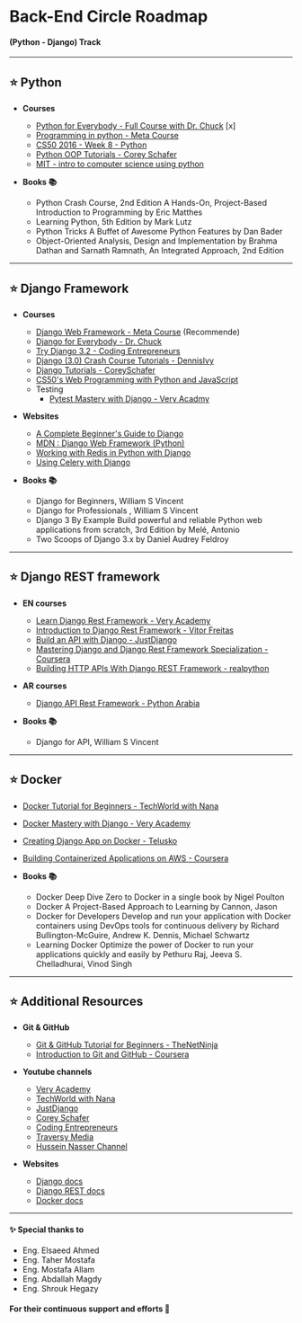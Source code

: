 # Back-End Circle Roadmap
#### (Python - Django) Track
---

## ⭐ Python 

* **Courses**
   * [Python for Everybody - Full Course with Dr. Chuck](https://www.youtube.com/watch?v=8DvywoWv6fI) [x]
   * [Programming in python - Meta Course](https://www.coursera.org/learn/programming-in-python?specialization=meta-back-end-developer)
   * [CS50 2016 - Week 8 - Python](https://www.youtube.com/watch?v=5aP9Bl9hcqI)
   * [Python OOP Tutorials - Corey Schafer](https://www.youtube.com/playlist?list=PL-osiE80TeTsqhIuOqKhwlXsIBIdSeYtc)
   * [MIT - intro to computer science using python](https://www.edx.org/course/introduction-to-computer-science-and-programming-7)

* **Books 📚**
  * Python Crash Course, 2nd Edition A Hands-On, Project-Based Introduction to Programming by Eric Matthes
  * Learning Python, 5th Edition by Mark Lutz
  * Python Tricks A Buffet of Awesome Python Features by Dan Bader
  * Object-Oriented Analysis, Design and Implementation by Brahma Dathan and Sarnath Ramnath, An Integrated Approach, 2nd Edition
---

## ⭐ Django Framework
* **Courses**
   * [Django Web Framework - Meta Course](https://www.coursera.org/learn/django-web-framework?specialization=meta-back-end-developer) (Recommende)
   * [Django for Everybody - Dr. Chuck](https://www.youtube.com/playlist?list=PLlRFEj9H3Oj5e-EH0t3kXrcdygrL9-u-Z)
   * [Try Django 3.2 - Coding Entrepreneurs](https://www.youtube.com/playlist?list=PLEsfXFp6DpzRMby_cSoWTFw8zaMdTEXgL)
   * [Django (3.0) Crash Course Tutorials - DennisIvy](https://www.youtube.com/playlist?list=PL-51WBLyFTg2vW-_6XBoUpE7vpmoR3ztO)
   * [Django Tutorials - CoreySchafer](https://www.youtube.com/playlist?list=PL-osiE80TeTtoQCKZ03TU5fNfx2UY6U4p)
   * [CS50's Web Programming with Python and JavaScript](https://www.edx.org/course/cs50s-web-programming-with-python-and-javascript)
   * Testing
     * [Pytest Mastery with Django - Very Acadmy](https://www.youtube.com/playlist?list=PLOLrQ9Pn6caw3ilqDR8_qezp76QuEOlHY)

* **Websites**
   * [A Complete Beginner's Guide to Django](https://simpleisbetterthancomplex.com/series/beginners-guide/1.11/)
   * [MDN : Django Web Framework (Python)](https://developer.mozilla.org/en-US/docs/Learn/Server-side/Django)
   * [Working with Redis in Python with Django](https://stackabuse.com/working-with-redis-in-python-with-django/)
   * [Using Celery with Django](https://docs.celeryproject.org/en/stable/django/first-steps-with-django.html)

* **Books 📚**
   * Django for Beginners, William S Vincent
   * Django for Professionals , William S Vincent
   * Django 3 By Example Build powerful and reliable Python web applications from scratch, 3rd Edition by Melé, Antonio 
   * Two Scoops of Django 3.x by Daniel Audrey Feldroy 
---

## ⭐ Django REST framework
* **EN courses**
   * [Learn Django Rest Framework - Very Academy](https://www.youtube.com/playlist?list=PLOLrQ9Pn6caw0PjVwymNc64NkUNbZlhFw)
   * [Introduction to Django Rest Framework - Vitor Freitas](https://www.youtube.com/playlist?list=PLLxk3TkuAYnrO32ABtQyw2hLRWt1BUrhj)
   * [Build an API with Django - JustDjango](https://www.youtube.com/playlist?list=PLLRM7ROnmA9HzbIXYN6D3wOZ0wUrqNs_d)
   * [Mastering Django and Django Rest Framework Specialization - Coursera](https://www.coursera.org/specializations/codio-advanced-django-and-django-rest-framework) 
   * [Building HTTP APIs With Django REST Framework - realpython](https://realpython.com/courses/django-rest-framework/)

* **AR courses**
   * [Django API Rest Framework - Python Arabia](https://www.youtube.com/playlist?list=PLXqhO5lRtxJV6oWcW2vlPHRzRFF6gVvc3)

* **Books 📚**
   * Django for API, William S Vincent
---
## ⭐ Docker
* [Docker Tutorial for Beginners - TechWorld with Nana](https://www.youtube.com/watch?v=3c-iBn73dDE)
* [Docker Mastery with Django - Very Academy](https://www.youtube.com/playlist?list=PLOLrQ9Pn6cazCfL7v4CdaykNoWMQymM_C)
* [Creating Django App on Docker - Telusko](https://www.youtube.com/watch?v=XDaQAmkDFX4)
* [Building Containerized Applications on AWS - Coursera](https://www.coursera.org/learn/containerized-apps-on-aws)

* **Books 📚**
   * Docker Deep Dive Zero to Docker in a single book by Nigel Poulton
   * Docker A Project-Based Approach to Learning by Cannon, Jason
   * Docker for Developers Develop and run your application with Docker containers using DevOps tools for continuous delivery by Richard Bullington-McGuire, Andrew K. Dennis, Michael Schwartz
   * Learning Docker Optimize the power of Docker to run your applications quickly and easily by Pethuru Raj, Jeeva S. Chelladhurai, Vinod Singh
---
## ⭐ Additional Resources 
* **Git & GitHub**
  * [Git & GitHub Tutorial for Beginners - TheNetNinja](https://youtube.com/playlist?list=PL4cUxeGkcC9goXbgTDQ0n_4TBzOO0ocPR)
  * [Introduction to Git and GitHub - Coursera](https://www.coursera.org/learn/introduction-git-github)

* **Youtube channels** 
   * [Very Academy](https://www.youtube.com/c/veryacademy)
   * [TechWorld with Nana](https://www.youtube.com/c/TechWorldwithNana)
   * [JustDjango](https://www.youtube.com/c/JustDjango)
   * [Corey Schafer](https://www.youtube.com/c/Coreyms)
   * [Coding Entrepreneurs](https://www.youtube.com/c/CodingEntrepreneurs/playlists)
   * [Traversy Media](https://www.youtube.com/c/TraversyMedia)
   * [Hussein Nasser Channel](https://www.youtube.com/c/HusseinNasser-software-engineering)

* **Websites**
    * [Django docs](https://docs.djangoproject.com/en/4.0/)
    * [Django REST docs](https://www.django-rest-framework.org/topics/documenting-your-api/)
    * [Docker docs](https://docs.docker.com/get-started/overview/)
 ---
 #### ✨ Special thanks to 
   * Eng. Elsaeed Ahmed
   * Eng. Taher Mostafa 
   * Eng. Mostafa Allam
   * Eng. Abdallah Magdy
   * Eng. Shrouk Hegazy
#### For their continuous support and efforts 🤍
